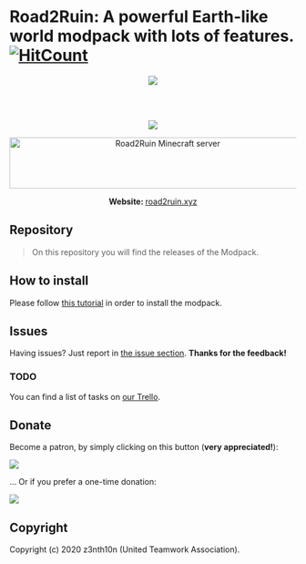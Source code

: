 # Road2Ruin: A powerful Earth-like world modpack with lots of features. [![HitCount](http://hits.dwyl.com/uta-org/road2ruingithubio.svg)](http://hits.dwyl.com/uta-org/road2ruingithubio)

<div align="center">

<img src="http://road2ruin.xyz/logo/logo_512.png" />

<br><br>

<a href="https://discord.gg/ju2qDtM" target="_blank"> <img src="https://img.shields.io/discord/479096180601782274.svg"></a>

<a href="https://minecraftservers.org/server/580101" target="_blank"><img src="https://status.minecraftservers.org/classic/580101.png" alt="Road2Ruin Minecraft server" width="540" height="90" /></a>

<b>Website: </b> <a href="http://road2ruin.xyz">road2ruin.xyz</a>

</div>

## Repository

> On this repository you will find the releases of the Modpack.

## How to install

Please follow [this tutorial](docs/How%20to%20install.md) in order to install the modpack.

## Issues

Having issues? Just report in [the issue section](/issues). **Thanks for the feedback!**

### TODO

You can find a list of tasks on [our Trello](https://trello.com/road2ruin).

## Donate

Become a patron, by simply clicking on this button (**very appreciated!**):

[![](https://c5.patreon.com/external/logo/become_a_patron_button.png)](https://www.patreon.com/z3nth10n)

... Or if you prefer a one-time donation:

[![](https://www.paypalobjects.com/en_US/i/btn/btn_donateCC_LG.gif)](https://paypal.me/z3nth10n)

## Copyright

Copyright (c) 2020 z3nth10n (United Teamwork Association).